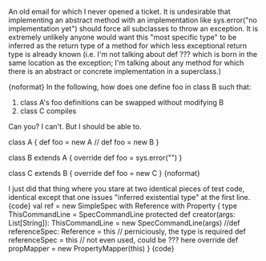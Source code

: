 An old email for which I never opened a ticket. It is undesirable that implementing an abstract method with an implementation like sys.error("no implementation yet") should force all subclasses to throw an exception. It is extremely unlikely anyone would want this "most specific type" to be inferred as the return type of a method for which less exceptional return type is already known (i.e. I'm not talking about def ??? which is born in the same location as the exception; I'm talking about any method for which there is an abstract or concrete implementation in a superclass.)

{noformat}
In the following, how does one define foo in class B such that:

 1) class A's foo definitions can be swapped without modifying B
 2) class C compiles

Can you? I can't.  But I should be able to.

  class A {
    def foo = new A
    // def foo = new B
  }

  class B extends A {
    override def foo = sys.error("")
  }

  class C extends B {
    override def foo = new C
  }
{noformat}

I just did that thing where you stare at two identical pieces of test code, identical except that one issues "inferred existential type" at the first line.
{code}
      val ref = new SimpleSpec with Reference with Property {
        type ThisCommandLine = SpecCommandLine
        protected def creator(args: List[String]): ThisCommandLine = new SpecCommandLine(args) 
        //def referenceSpec: Reference = this    // perniciously, the type is required
        def referenceSpec = this                 // not even used, could be ??? here
        override def propMapper = new PropertyMapper(this)
      }
{code}
